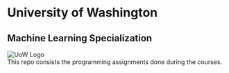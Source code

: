 <div id='intro' style='width:80%;float:left;'>
  <h1>University of Washington</h1>
  <h2>Machine Learning Specialization</h2>
</div>
<div id='logo' style='width:20%';float:right;>
  <img src='https://i.imgur.com/SP72GJm.png' alt='UoW Logo'>
</div>
This repo consists the programming assignments done during the courses.
